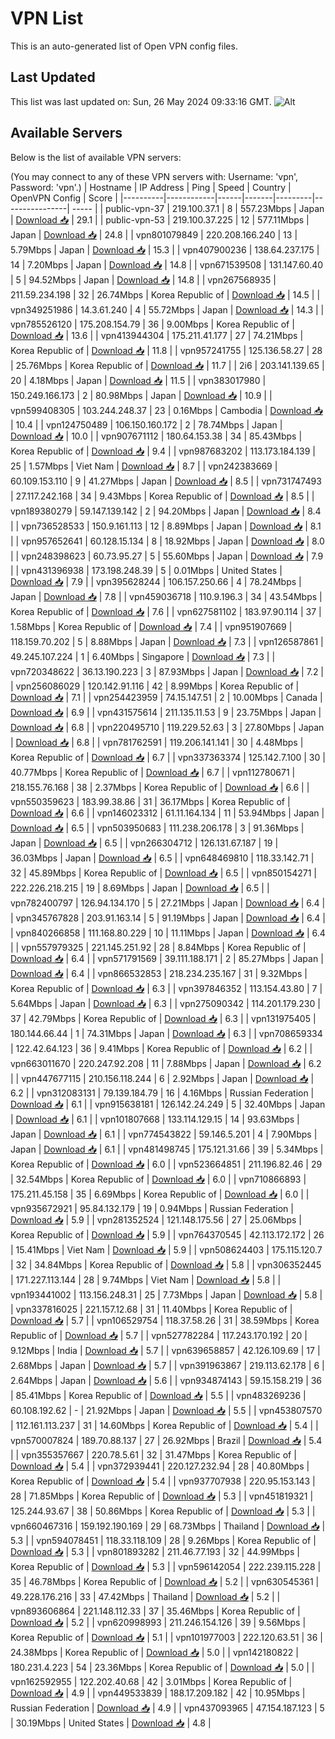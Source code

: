 # VPN List

This is an auto-generated list of Open VPN config files.

## Last Updated

This list was last updated on: Sun, 26 May 2024 09:33:16 GMT.
![Alt](https://repobeats.axiom.co/api/embed/186b98318ef1479477931607c1ad7d823f12451f.svg "Repobeats analytics image")

## Available Servers

Below is the list of available VPN servers:

(You may connect to any of these VPN servers with: Username: 'vpn', Password: 'vpn'.)
| Hostname | IP Address | Ping | Speed | Country | OpenVPN Config | Score |
|----------|------------|------|-------|---------|----------------| ----- |
| public-vpn-37 | 219.100.37.1 | 8 | 557.23Mbps | Japan | [Download 📥](./configs/server_0_JP.ovpn) | 29.1 |
| public-vpn-53 | 219.100.37.225 | 12 | 577.11Mbps | Japan | [Download 📥](./configs/server_1_JP.ovpn) | 24.8 |
| vpn801079849 | 220.208.166.240 | 13 | 5.79Mbps | Japan | [Download 📥](./configs/server_2_JP.ovpn) | 15.3 |
| vpn407900236 | 138.64.237.175 | 14 | 7.20Mbps | Japan | [Download 📥](./configs/server_3_JP.ovpn) | 14.8 |
| vpn671539508 | 131.147.60.40 | 5 | 94.52Mbps | Japan | [Download 📥](./configs/server_4_JP.ovpn) | 14.8 |
| vpn267568935 | 211.59.234.198 | 32 | 26.74Mbps | Korea Republic of | [Download 📥](./configs/server_5_KR.ovpn) | 14.5 |
| vpn349251986 | 14.3.61.240 | 4 | 55.72Mbps | Japan | [Download 📥](./configs/server_6_JP.ovpn) | 14.3 |
| vpn785526120 | 175.208.154.79 | 36 | 9.00Mbps | Korea Republic of | [Download 📥](./configs/server_7_KR.ovpn) | 13.6 |
| vpn413944304 | 175.211.41.177 | 27 | 74.21Mbps | Korea Republic of | [Download 📥](./configs/server_8_KR.ovpn) | 11.8 |
| vpn957241755 | 125.136.58.27 | 28 | 25.76Mbps | Korea Republic of | [Download 📥](./configs/server_9_KR.ovpn) | 11.7 |
| 2i6 | 203.141.139.65 | 20 | 4.18Mbps | Japan | [Download 📥](./configs/server_10_JP.ovpn) | 11.5 |
| vpn383017980 | 150.249.166.173 | 2 | 80.98Mbps | Japan | [Download 📥](./configs/server_11_JP.ovpn) | 10.9 |
| vpn599408305 | 103.244.248.37 | 23 | 0.16Mbps | Cambodia | [Download 📥](./configs/server_12_KH.ovpn) | 10.4 |
| vpn124750489 | 106.150.160.172 | 2 | 78.74Mbps | Japan | [Download 📥](./configs/server_13_JP.ovpn) | 10.0 |
| vpn907671112 | 180.64.153.38 | 34 | 85.43Mbps | Korea Republic of | [Download 📥](./configs/server_14_KR.ovpn) | 9.4 |
| vpn987683202 | 113.173.184.139 | 25 | 1.57Mbps | Viet Nam | [Download 📥](./configs/server_15_VN.ovpn) | 8.7 |
| vpn242383669 | 60.109.153.110 | 9 | 41.27Mbps | Japan | [Download 📥](./configs/server_16_JP.ovpn) | 8.5 |
| vpn731747493 | 27.117.242.168 | 34 | 9.43Mbps | Korea Republic of | [Download 📥](./configs/server_17_KR.ovpn) | 8.5 |
| vpn189380279 | 59.147.139.142 | 2 | 94.20Mbps | Japan | [Download 📥](./configs/server_18_JP.ovpn) | 8.4 |
| vpn736528533 | 150.9.161.113 | 12 | 8.89Mbps | Japan | [Download 📥](./configs/server_19_JP.ovpn) | 8.1 |
| vpn957652641 | 60.128.15.134 | 8 | 18.92Mbps | Japan | [Download 📥](./configs/server_20_JP.ovpn) | 8.0 |
| vpn248398623 | 60.73.95.27 | 5 | 55.60Mbps | Japan | [Download 📥](./configs/server_21_JP.ovpn) | 7.9 |
| vpn431396938 | 173.198.248.39 | 5 | 0.01Mbps | United States | [Download 📥](./configs/server_22_US.ovpn) | 7.9 |
| vpn395628244 | 106.157.250.66 | 4 | 78.24Mbps | Japan | [Download 📥](./configs/server_23_JP.ovpn) | 7.8 |
| vpn459036718 | 110.9.196.3 | 34 | 43.54Mbps | Korea Republic of | [Download 📥](./configs/server_24_KR.ovpn) | 7.6 |
| vpn627581102 | 183.97.90.114 | 37 | 1.58Mbps | Korea Republic of | [Download 📥](./configs/server_25_KR.ovpn) | 7.4 |
| vpn951907669 | 118.159.70.202 | 5 | 8.88Mbps | Japan | [Download 📥](./configs/server_26_JP.ovpn) | 7.3 |
| vpn126587861 | 49.245.107.224 | 1 | 6.40Mbps | Singapore | [Download 📥](./configs/server_27_SG.ovpn) | 7.3 |
| vpn720348622 | 36.13.190.223 | 3 | 87.93Mbps | Japan | [Download 📥](./configs/server_28_JP.ovpn) | 7.2 |
| vpn256086029 | 120.142.91.116 | 42 | 8.99Mbps | Korea Republic of | [Download 📥](./configs/server_29_KR.ovpn) | 7.1 |
| vpn254423959 | 74.15.147.51 | 2 | 10.00Mbps | Canada | [Download 📥](./configs/server_30_CA.ovpn) | 6.9 |
| vpn431575614 | 211.135.11.53 | 9 | 23.75Mbps | Japan | [Download 📥](./configs/server_31_JP.ovpn) | 6.8 |
| vpn220495710 | 119.229.52.63 | 3 | 27.80Mbps | Japan | [Download 📥](./configs/server_32_JP.ovpn) | 6.8 |
| vpn781762591 | 119.206.141.141 | 30 | 4.48Mbps | Korea Republic of | [Download 📥](./configs/server_33_KR.ovpn) | 6.7 |
| vpn337363374 | 125.142.7.100 | 30 | 40.77Mbps | Korea Republic of | [Download 📥](./configs/server_34_KR.ovpn) | 6.7 |
| vpn112780671 | 218.155.76.168 | 38 | 2.37Mbps | Korea Republic of | [Download 📥](./configs/server_35_KR.ovpn) | 6.6 |
| vpn550359623 | 183.99.38.86 | 31 | 36.17Mbps | Korea Republic of | [Download 📥](./configs/server_36_KR.ovpn) | 6.6 |
| vpn146023312 | 61.11.164.134 | 11 | 53.94Mbps | Japan | [Download 📥](./configs/server_37_JP.ovpn) | 6.5 |
| vpn503950683 | 111.238.206.178 | 3 | 91.36Mbps | Japan | [Download 📥](./configs/server_38_JP.ovpn) | 6.5 |
| vpn266304712 | 126.131.67.187 | 19 | 36.03Mbps | Japan | [Download 📥](./configs/server_39_JP.ovpn) | 6.5 |
| vpn648469810 | 118.33.142.71 | 32 | 45.89Mbps | Korea Republic of | [Download 📥](./configs/server_40_KR.ovpn) | 6.5 |
| vpn850154271 | 222.226.218.215 | 19 | 8.69Mbps | Japan | [Download 📥](./configs/server_41_JP.ovpn) | 6.5 |
| vpn782400797 | 126.94.134.170 | 5 | 27.21Mbps | Japan | [Download 📥](./configs/server_42_JP.ovpn) | 6.4 |
| vpn345767828 | 203.91.163.14 | 5 | 91.19Mbps | Japan | [Download 📥](./configs/server_43_JP.ovpn) | 6.4 |
| vpn840266858 | 111.168.80.229 | 10 | 11.11Mbps | Japan | [Download 📥](./configs/server_44_JP.ovpn) | 6.4 |
| vpn557979325 | 221.145.251.92 | 28 | 8.84Mbps | Korea Republic of | [Download 📥](./configs/server_45_KR.ovpn) | 6.4 |
| vpn571791569 | 39.111.188.171 | 2 | 85.27Mbps | Japan | [Download 📥](./configs/server_46_JP.ovpn) | 6.4 |
| vpn866532853 | 218.234.235.167 | 31 | 9.32Mbps | Korea Republic of | [Download 📥](./configs/server_47_KR.ovpn) | 6.3 |
| vpn397846352 | 113.154.43.80 | 7 | 5.64Mbps | Japan | [Download 📥](./configs/server_48_JP.ovpn) | 6.3 |
| vpn275090342 | 114.201.179.230 | 37 | 42.79Mbps | Korea Republic of | [Download 📥](./configs/server_49_KR.ovpn) | 6.3 |
| vpn131975405 | 180.144.66.44 | 1 | 74.31Mbps | Japan | [Download 📥](./configs/server_50_JP.ovpn) | 6.3 |
| vpn708659334 | 122.42.64.123 | 36 | 9.41Mbps | Korea Republic of | [Download 📥](./configs/server_51_KR.ovpn) | 6.2 |
| vpn663011670 | 220.247.92.208 | 11 | 7.88Mbps | Japan | [Download 📥](./configs/server_52_JP.ovpn) | 6.2 |
| vpn447677115 | 210.156.118.244 | 6 | 2.92Mbps | Japan | [Download 📥](./configs/server_53_JP.ovpn) | 6.2 |
| vpn312083131 | 79.139.184.79 | 16 | 4.16Mbps | Russian Federation | [Download 📥](./configs/server_54_RU.ovpn) | 6.1 |
| vpn915638181 | 126.142.24.249 | 5 | 32.40Mbps | Japan | [Download 📥](./configs/server_55_JP.ovpn) | 6.1 |
| vpn101807668 | 133.114.129.15 | 14 | 93.63Mbps | Japan | [Download 📥](./configs/server_56_JP.ovpn) | 6.1 |
| vpn774543822 | 59.146.5.201 | 4 | 7.90Mbps | Japan | [Download 📥](./configs/server_57_JP.ovpn) | 6.1 |
| vpn481498745 | 175.121.31.66 | 39 | 5.34Mbps | Korea Republic of | [Download 📥](./configs/server_58_KR.ovpn) | 6.0 |
| vpn523664851 | 211.196.82.46 | 29 | 32.54Mbps | Korea Republic of | [Download 📥](./configs/server_59_KR.ovpn) | 6.0 |
| vpn710866893 | 175.211.45.158 | 35 | 6.69Mbps | Korea Republic of | [Download 📥](./configs/server_60_KR.ovpn) | 6.0 |
| vpn935672921 | 95.84.132.179 | 19 | 0.94Mbps | Russian Federation | [Download 📥](./configs/server_61_RU.ovpn) | 5.9 |
| vpn281352524 | 121.148.175.56 | 27 | 25.06Mbps | Korea Republic of | [Download 📥](./configs/server_62_KR.ovpn) | 5.9 |
| vpn764370545 | 42.113.172.172 | 26 | 15.41Mbps | Viet Nam | [Download 📥](./configs/server_63_VN.ovpn) | 5.9 |
| vpn508624403 | 175.115.120.7 | 32 | 34.84Mbps | Korea Republic of | [Download 📥](./configs/server_64_KR.ovpn) | 5.8 |
| vpn306352445 | 171.227.113.144 | 28 | 9.74Mbps | Viet Nam | [Download 📥](./configs/server_65_VN.ovpn) | 5.8 |
| vpn193441002 | 113.156.248.31 | 25 | 7.73Mbps | Japan | [Download 📥](./configs/server_66_JP.ovpn) | 5.8 |
| vpn337816025 | 221.157.12.68 | 31 | 11.40Mbps | Korea Republic of | [Download 📥](./configs/server_67_KR.ovpn) | 5.7 |
| vpn106529754 | 118.37.58.26 | 31 | 38.59Mbps | Korea Republic of | [Download 📥](./configs/server_68_KR.ovpn) | 5.7 |
| vpn527782284 | 117.243.170.192 | 20 | 9.12Mbps | India | [Download 📥](./configs/server_69_IN.ovpn) | 5.7 |
| vpn639658857 | 42.126.109.69 | 17 | 2.68Mbps | Japan | [Download 📥](./configs/server_70_JP.ovpn) | 5.7 |
| vpn391963867 | 219.113.62.178 | 6 | 2.64Mbps | Japan | [Download 📥](./configs/server_71_JP.ovpn) | 5.6 |
| vpn934874143 | 59.15.158.219 | 36 | 85.41Mbps | Korea Republic of | [Download 📥](./configs/server_72_KR.ovpn) | 5.5 |
| vpn483269236 | 60.108.192.62 | - | 21.92Mbps | Japan | [Download 📥](./configs/server_73_JP.ovpn) | 5.5 |
| vpn453807570 | 112.161.113.237 | 31 | 14.60Mbps | Korea Republic of | [Download 📥](./configs/server_74_KR.ovpn) | 5.4 |
| vpn570007824 | 189.70.88.137 | 27 | 26.92Mbps | Brazil | [Download 📥](./configs/server_75_BR.ovpn) | 5.4 |
| vpn355357667 | 220.78.5.61 | 32 | 31.47Mbps | Korea Republic of | [Download 📥](./configs/server_76_KR.ovpn) | 5.4 |
| vpn372939441 | 220.127.232.94 | 28 | 40.80Mbps | Korea Republic of | [Download 📥](./configs/server_77_KR.ovpn) | 5.4 |
| vpn937707938 | 220.95.153.143 | 28 | 71.85Mbps | Korea Republic of | [Download 📥](./configs/server_78_KR.ovpn) | 5.3 |
| vpn451819321 | 125.244.93.67 | 38 | 50.86Mbps | Korea Republic of | [Download 📥](./configs/server_79_KR.ovpn) | 5.3 |
| vpn660467316 | 159.192.190.169 | 29 | 68.73Mbps | Thailand | [Download 📥](./configs/server_80_TH.ovpn) | 5.3 |
| vpn594078451 | 118.33.118.109 | 28 | 9.26Mbps | Korea Republic of | [Download 📥](./configs/server_81_KR.ovpn) | 5.3 |
| vpn801893282 | 211.46.77.193 | 32 | 44.99Mbps | Korea Republic of | [Download 📥](./configs/server_82_KR.ovpn) | 5.3 |
| vpn596142054 | 222.239.115.228 | 35 | 46.78Mbps | Korea Republic of | [Download 📥](./configs/server_83_KR.ovpn) | 5.2 |
| vpn630545361 | 49.228.176.216 | 33 | 47.42Mbps | Thailand | [Download 📥](./configs/server_84_TH.ovpn) | 5.2 |
| vpn893606864 | 221.148.112.33 | 37 | 35.46Mbps | Korea Republic of | [Download 📥](./configs/server_85_KR.ovpn) | 5.2 |
| vpn620998993 | 211.246.154.126 | 39 | 9.56Mbps | Korea Republic of | [Download 📥](./configs/server_86_KR.ovpn) | 5.1 |
| vpn101977003 | 222.120.63.51 | 36 | 24.38Mbps | Korea Republic of | [Download 📥](./configs/server_87_KR.ovpn) | 5.0 |
| vpn142180822 | 180.231.4.223 | 54 | 23.36Mbps | Korea Republic of | [Download 📥](./configs/server_88_KR.ovpn) | 5.0 |
| vpn162592955 | 122.202.40.68 | 42 | 3.01Mbps | Korea Republic of | [Download 📥](./configs/server_89_KR.ovpn) | 4.9 |
| vpn449533839 | 188.17.209.182 | 42 | 10.95Mbps | Russian Federation | [Download 📥](./configs/server_90_RU.ovpn) | 4.9 |
| vpn437093965 | 47.154.187.123 | 5 | 30.19Mbps | United States | [Download 📥](./configs/server_91_US.ovpn) | 4.8 |
